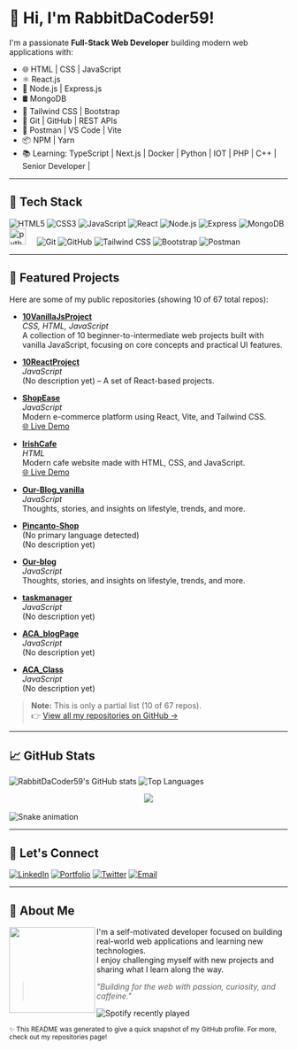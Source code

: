 # 👋 Hi, I'm RabbitDaCoder59!

I'm a passionate **Full-Stack Web Developer** building modern web applications with:

- 🌐 HTML | CSS | JavaScript
- ⚛️ React.js
- 🧠 Node.js | Express.js
- 🛢 MongoDB
- 💅 Tailwind CSS | Bootstrap
- 🧪 Git | GitHub | REST APIs
- 🧰 Postman | VS Code | Vite
- 📦 NPM | Yarn
- 📚 Learning: TypeScript | Next.js | Docker | Python | IOT | PHP | C++ | Senior Developer |

---

## 🚀 Tech Stack

![HTML5](https://img.shields.io/badge/HTML5-E34F26?logo=html5&logoColor=white)
![CSS3](https://img.shields.io/badge/CSS3-1572B6?logo=css3&logoColor=white)
![JavaScript](https://img.shields.io/badge/JavaScript-F7DF1E?logo=javascript&logoColor=black)
![React](https://img.shields.io/badge/React-61DAFB?logo=react&logoColor=black)
![Node.js](https://img.shields.io/badge/Node.js-339933?logo=node.js&logoColor=white)
![Express](https://img.shields.io/badge/Express.js-000000?logo=express&logoColor=white)
![MongoDB](https://img.shields.io/badge/MongoDB-47A248?logo=mongodb&logoColor=white)
<img src="https://cdn.jsdelivr.net/gh/devicons/devicon/icons/python/python-original.svg" height="30" alt="python logo"  />
<img width="12" />
![Git](https://img.shields.io/badge/Git-F05032?logo=git&logoColor=white)
![GitHub](https://img.shields.io/badge/GitHub-181717?logo=github&logoColor=white)
![Tailwind CSS](https://img.shields.io/badge/Tailwind_CSS-38B2AC?logo=tailwind-css&logoColor=white)
![Bootstrap](https://img.shields.io/badge/Bootstrap-7952B3?logo=bootstrap&logoColor=white)
![Postman](https://img.shields.io/badge/Postman-FF6C37?logo=postman&logoColor=white)

---

## 🚀 Featured Projects

Here are some of my public repositories (showing 10 of 67 total repos):

- [**10VanillaJsProject**](https://github.com/RabbitDaCoder59/10VanillaJsProject)  
  *CSS, HTML, JavaScript*  
  A collection of 10 beginner-to-intermediate web projects built with vanilla JavaScript, focusing on core concepts and practical UI features.

- [**10ReactProject**](https://github.com/RabbitDaCoder59/10ReactProject)  
  *JavaScript*  
  (No description yet) – A set of React-based projects.

- [**ShopEase**](https://github.com/RabbitDaCoder59/ShopEase)  
  *JavaScript*  
  Modern e-commerce platform using React, Vite, and Tailwind CSS.  
  [🌐 Live Demo](https://shopease-lilac-omega.vercel.app)

- [**IrishCafe**](https://github.com/RabbitDaCoder59/IrishCafe)  
  *HTML*  
  Modern cafe website made with HTML, CSS, and JavaScript.  
  [🌐 Live Demo](https://irish-cafe.vercel.app)

- [**Our-Blog_vanilla**](https://github.com/RabbitDaCoder59/Our-Blog_vanilla)  
  *JavaScript*  
  Thoughts, stories, and insights on lifestyle, trends, and more.

- [**Pincanto-Shop**](https://github.com/RabbitDaCoder59/Pincanto-Shop)  
  (No primary language detected)  
  (No description yet)

- [**Our-blog**](https://github.com/RabbitDaCoder59/Our-blog)  
  *JavaScript*  
  Thoughts, stories, and insights on lifestyle, trends, and more.

- [**taskmanager**](https://github.com/RabbitDaCoder59/taskmanager)  
  *JavaScript*  
  (No description yet)

- [**ACA_blogPage**](https://github.com/RabbitDaCoder59/ACA_blogPage)  
  *JavaScript*  
  (No description yet)

- [**ACA_Class**](https://github.com/RabbitDaCoder59/ACA_Class)  
  *JavaScript*  
  (No description yet)

> **Note:** This is only a partial list (10 of 67 repos).  
> 👉 [View all my repositories on GitHub &rarr;](https://github.com/RabbitDaCoder59?tab=repositories)

---

## 📈 GitHub Stats

![RabbitDaCoder59's GitHub stats](https://github-readme-stats.vercel.app/api?username=RabbitDaCoder59&show_icons=true&theme=tokyonight)
![Top Languages](https://github-readme-stats.vercel.app/api/top-langs/?username=RabbitDaCoder59&layout=compact&theme=tokyonight)

<div align="center">
  <img src="https://profile-counter.glitch.me/RabbitDaCoder59/count.svg?"  />
</div>

<br clear="both">

<img src="https://raw.githubusercontent.com/RabbitDaCoder59/RabbitDaCoder59/output/snake.svg" alt="Snake animation" />

---

## 🤝 Let's Connect

[![LinkedIn](https://img.shields.io/badge/LinkedIn-blue?logo=linkedin&logoColor=white)](https://linkedin.com/in/yourusername)
[![Portfolio](https://img.shields.io/badge/Portfolio-000?logo=firefox&logoColor=white)](https://your-portfolio.com)
[![Twitter](https://img.shields.io/badge/X-000?logo=firefox&logoColor=white)](https://your-portfolio.com)
[![Email](https://img.shields.io/badge/Email-D14836?logo=gmail&logoColor=white)](mailto:your@email.com)

---

## 📝 About Me

<img align="left" height="155" src="https://pbs.twimg.com/profile_images/1908550852651954176/-vF_eWEn_400x400.jpg"  />

I'm a self-motivated developer focused on building real-world web applications and learning new technologies.  
I enjoy challenging myself with new projects and sharing what I learn along the way.

> *"Building for the web with passion, curiosity, and caffeine."*

<div align="left">
  <img src="https://spotify-recently-played-readme.vercel.app/api?user=313nbvs7aa4duhg7ygxqzmwt3pvu&count=4" alt="Spotify recently played"  />
</div>

<sub>✨ This README was generated to give a quick snapshot of my GitHub profile. For more, check out my repositories page!</sub>
